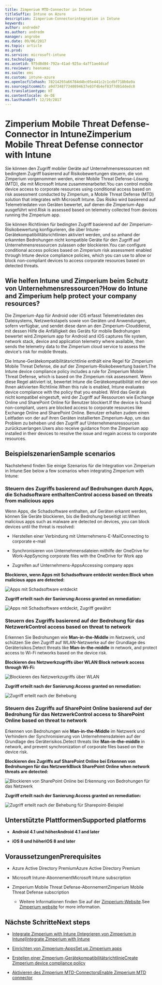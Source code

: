 ```yaml
---
title: Zimperium MTD-Connector in Intune
titleSuffix: Intune on Azure
description: Zimperium-Connectorintegration in Intune
keywords: 
author: andredm7
ms.author: andredm
manager: angrobe
ms.date: 09/06/2017
ms.topic: article
ms.prod: 
ms.service: microsoft-intune
ms.technology: 
ms.assetid: 975d8d84-792a-41ad-925a-4a7f1ae4dcaf
ms.reviewer: heenamac
ms.suite: ems
ms.custom: intune-azure
ms.openlocfilehash: 78214293a66784d4bc05e441c2c1cdbf718b0a9a
ms.sourcegitcommit: a9d734877340894637e03f4b4ef83f7d01ddedc8
ms.translationtype: HT
ms.contentlocale: de-DE
ms.lasthandoff: 12/19/2017
---
```

# <a name="zimperium-mobile-threat-defense-connector-with-intune"></a><span data-ttu-id="43b47-103">Zimperium Mobile Threat Defense-Connector in Intune</span><span class="sxs-lookup"><span data-stu-id="43b47-103">Zimperium Mobile Threat Defense connector with Intune</span></span>

<span data-ttu-id="43b47-104">Sie können den Zugriff mobiler Geräte auf Unternehmensressourcen mit bedingtem Zugriff basierend auf Risikobewertungen steuern, die von Zimperium vorgenommen werden, einer Mobile Threat Defense-Lösung (MTD), die mit Microsoft Intune zusammenarbeitet.</span><span class="sxs-lookup"><span data-stu-id="43b47-104">You can control mobile device access to corporate resources using conditional access based on risk assessment conducted by Zimperium, a Mobile Threat Defense (MTD) solution that integrates with Microsoft Intune.</span></span> <span data-ttu-id="43b47-105">Das Risiko wird basierend auf Telemetriedaten von Geräten bewertet, auf denen die Zimperium-App ausgeführt wird.</span><span class="sxs-lookup"><span data-stu-id="43b47-105">Risk is assessed based on telemetry collected from devices running the Zimperium app.</span></span>

<span data-ttu-id="43b47-106">Sie können Richtlinien für bedingten Zugriff basierend auf der Zimperium-Risikobewertung konfigurieren, die über Intune-Gerätekompatibilitätsrichtlinien aktiviert werden, und so anhand der erkannten Bedrohungen nicht kompatible Geräte für den Zugriff auf Unternehmensressourcen zulassen oder blockieren.</span><span class="sxs-lookup"><span data-stu-id="43b47-106">You can configure conditional access policies based on Zimperium risk assessment enabled through Intune device compliance policies, which you can use to allow or block non-compliant devices to access corporate resources based on detected threats.</span></span>

## <a name="how-do-intune-and-zimperium-help-protect-your-company-resources"></a><span data-ttu-id="43b47-107">Wie helfen Intune und Zimperium beim Schutz von Unternehmensressourcen?</span><span class="sxs-lookup"><span data-stu-id="43b47-107">How do Intune and Zimperium help protect your company resources?</span></span>

<span data-ttu-id="43b47-108">Die Zimperium-App für Android oder iOS erfasst Telemetriedaten des Dateisystems, Netzwerkstapels sowie von Geräten und Anwendungen, sofern verfügbar, und sendet diese dann an den Zimperium-Clouddienst, mit dessen Hilfe die Anfälligkeit des Geräts für mobile Bedrohungen bewertet wird.</span><span class="sxs-lookup"><span data-stu-id="43b47-108">Zimperium app for Android and iOS captures file system, network stack, device and application telemetry where available, then sends the telemetry data to the Zimperium cloud service to assess the device's risk for mobile threats.</span></span>

<span data-ttu-id="43b47-109">Die Intune-Gerätekompatibilitätsrichtlinie enthält eine Regel für Zimperium Mobile Threat Defense, die auf der Zimperium-Risikobewertung basiert.</span><span class="sxs-lookup"><span data-stu-id="43b47-109">The Intune device compliance policy includes a rule for Zimperium Mobile Threat Defense, which is based on the Zimperium risk assessment.</span></span> <span data-ttu-id="43b47-110">Wenn diese Regel aktiviert ist, bewertet Intune die Gerätekompatibilität mit der von Ihnen aktivierten Richtlinie.</span><span class="sxs-lookup"><span data-stu-id="43b47-110">When this rule is enabled, Intune evaluates device compliance with the policy that you enabled.</span></span> <span data-ttu-id="43b47-111">Wird das Gerät als nicht kompatibel eingestuft, wird der Zugriff auf Ressourcen wie Exchange Online und SharePoint Online für Benutzer blockiert.</span><span class="sxs-lookup"><span data-stu-id="43b47-111">If the device is found non-compliant, users are blocked access to corporate resources like Exchange Online and SharePoint Online.</span></span> <span data-ttu-id="43b47-112">Benutzer erhalten zudem einen Leitfaden von der auf ihren Geräten installierten Zimperium-App, um das Problem zu beheben und den Zugriff auf Unternehmensressourcen zurückzuerlangen.</span><span class="sxs-lookup"><span data-stu-id="43b47-112">Users also receive guidance from the Zimperium app installed in their devices to resolve the issue and regain access to corporate resources.</span></span>

## <a name="sample-scenarios"></a><span data-ttu-id="43b47-113">Beispielszenarien</span><span class="sxs-lookup"><span data-stu-id="43b47-113">Sample scenarios</span></span>

<span data-ttu-id="43b47-114">Nachstehend finden Sie einige Szenarios für die Integration von Zimperium in Intune:</span><span class="sxs-lookup"><span data-stu-id="43b47-114">See below a few scenarios when integrating Zimperium with Intune:</span></span>

### <a name="control-access-based-on-threats-from-malicious-apps"></a><span data-ttu-id="43b47-115">Steuern des Zugriffs basierend auf Bedrohungen durch Apps, die Schadsoftware enthalten</span><span class="sxs-lookup"><span data-stu-id="43b47-115">Control access based on threats from malicious apps</span></span>

<span data-ttu-id="43b47-116">Wenn Apps, die Schadsoftware enthalten, auf Geräten erkannt werden, können Sie Geräte blockieren, bis die Bedrohung beseitigt ist:</span><span class="sxs-lookup"><span data-stu-id="43b47-116">When malicious apps such as malware are detected on devices, you can block devices until the threat is resolved:</span></span>

-   <span data-ttu-id="43b47-117">Herstellen einer Verbindung mit Unternehmens-E-Mail</span><span class="sxs-lookup"><span data-stu-id="43b47-117">Connecting to corporate e-mail</span></span>

-   <span data-ttu-id="43b47-118">Synchronisieren von Unternehmensdateien mithilfe der OneDrive for Work-App</span><span class="sxs-lookup"><span data-stu-id="43b47-118">Syncing corporate files with the OneDrive for Work app</span></span>

-   <span data-ttu-id="43b47-119">Zugreifen auf Unternehmens-Apps</span><span class="sxs-lookup"><span data-stu-id="43b47-119">Accessing company apps</span></span>

<span data-ttu-id="43b47-120">**Blockieren, wenn Apps mit Schadsoftware entdeckt werden:**</span><span class="sxs-lookup"><span data-stu-id="43b47-120">**Block when malicious apps are detected:**</span></span>

![Apps mit Schadsoftware entdeckt](./media/Maliciousapps_blocked_Zimperium.png)

<span data-ttu-id="43b47-122">**Zugriff erteilt nach der Sanierung:**</span><span class="sxs-lookup"><span data-stu-id="43b47-122">**Access granted on remediation:**</span></span>

![Apps mit Schadsoftware entdeckt, Zugriff gewährt](./media/maliciousapps_unblocked_Zimperium.png)

### <a name="control-access-based-on-threat-to-network"></a><span data-ttu-id="43b47-124">Steuern des Zugriffs basierend auf der Bedrohung für das Netzwerk</span><span class="sxs-lookup"><span data-stu-id="43b47-124">Control access based on threat to network</span></span>

<span data-ttu-id="43b47-125">Erkennen Sie Bedrohungen wie **Man-in-the-Middle** im Netzwerk, und schützen Sie den Zugriff auf WLAN-Netzwerke auf der Grundlage des Geräterisikos.</span><span class="sxs-lookup"><span data-stu-id="43b47-125">Detect threats like **Man-in-the-middle** in network, and protect access to Wi-Fi networks based on the device risk.</span></span>

<span data-ttu-id="43b47-126">**Blockieren des Netzwerkzugriffs über WLAN:**</span><span class="sxs-lookup"><span data-stu-id="43b47-126">**Block network access through Wi-Fi:**</span></span>

![Blockieren des Netzwerkzugriffs über WLAN](./media/network_wifi_blocked_Zimperium.png)

<span data-ttu-id="43b47-128">**Zugriff erteilt nach der Sanierung:**</span><span class="sxs-lookup"><span data-stu-id="43b47-128">**Access granted on remediation:**</span></span>

![Zugriff erteilt nach der Behebung](./media/network_wifi_unblocked_Zimperium.png)

### <a name="control-access-to-sharepoint-online-based-on-threat-to-network"></a><span data-ttu-id="43b47-130">Steuern des Zugriffs auf SharePoint Online basierend auf der Bedrohung für das Netzwerk</span><span class="sxs-lookup"><span data-stu-id="43b47-130">Control access to SharePoint Online based on threat to network</span></span>

<span data-ttu-id="43b47-131">Erkennen von Bedrohungen wie **Man-in-the-Middle** im Netzwerk und Verhindern der Synchronisierung von Unternehmensdateien auf der Grundlage des Geräterisikos.</span><span class="sxs-lookup"><span data-stu-id="43b47-131">Detect threats like **Man-in-the-middle** in network, and prevent synchronization of corporate files based on the device risk.</span></span>

<span data-ttu-id="43b47-132">**Blockieren des Zugriffs auf SharePoint Online bei Erkennen von Bedrohungen für das Netzwerk**</span><span class="sxs-lookup"><span data-stu-id="43b47-132">**Block SharePoint Online when network threats are detected:**</span></span>

![Blockieren von SharePoint Online bei Erkennung von Bedrohungen für das Netzwerk](./media/network_spo_blocked_Zimperium.png)

<span data-ttu-id="43b47-134">**Zugriff erteilt nach der Sanierung:**</span><span class="sxs-lookup"><span data-stu-id="43b47-134">**Access granted on remediation:**</span></span>

![Zugriff erteilt nach der Behebung für Sharepoint-Beispiel](./media/network_spo_unblocked_Zimperium.png)

## <a name="supported-platforms"></a><span data-ttu-id="43b47-136">Unterstützte Plattformen</span><span class="sxs-lookup"><span data-stu-id="43b47-136">Supported platforms</span></span>

-   <span data-ttu-id="43b47-137">**Android 4.1 und höher**</span><span class="sxs-lookup"><span data-stu-id="43b47-137">**Android 4.1 and later**</span></span>

-   <span data-ttu-id="43b47-138">**iOS 8 und höher**</span><span class="sxs-lookup"><span data-stu-id="43b47-138">**iOS 8 and later**</span></span>

## <a name="prerequisites"></a><span data-ttu-id="43b47-139">Voraussetzungen</span><span class="sxs-lookup"><span data-stu-id="43b47-139">Prerequisites</span></span>

-   <span data-ttu-id="43b47-140">Azure Active Directory Premium</span><span class="sxs-lookup"><span data-stu-id="43b47-140">Azure Active Directory Premium</span></span>

-   <span data-ttu-id="43b47-141">Microsoft Intune-Abonnement</span><span class="sxs-lookup"><span data-stu-id="43b47-141">Microsoft Intune subscription</span></span>

-   <span data-ttu-id="43b47-142">Zimperium Mobile Threat Defense-Abonnement</span><span class="sxs-lookup"><span data-stu-id="43b47-142">Zimperium Mobile Threat Defense subscription</span></span>

    -   <span data-ttu-id="43b47-143">Weitere Informationen finden Sie auf der [Zimperium-Website](https://www.zimperium.com/zips-mobile-ips).</span><span class="sxs-lookup"><span data-stu-id="43b47-143">See [Zimperium website](https://www.zimperium.com/zips-mobile-ips) for more information.</span></span>

## <a name="next-steps"></a><span data-ttu-id="43b47-144">Nächste Schritte</span><span class="sxs-lookup"><span data-stu-id="43b47-144">Next steps</span></span>

- [<span data-ttu-id="43b47-145">Integrate Zimperium with Intune (Integrieren von Zimperium in Intune)</span><span class="sxs-lookup"><span data-stu-id="43b47-145">Integrate Zimperium with Intune</span></span>](zimperium-mtd-connector-integration.md)

- [<span data-ttu-id="43b47-146">Einrichten von Zimperium-Apps</span><span class="sxs-lookup"><span data-stu-id="43b47-146">Set up Zimperium apps</span></span>](mtd-apps-ios-app-configuration-policy-add-assign.md)

- [<span data-ttu-id="43b47-147">Erstellen einer Zimperium-Gerätekompatibilitätsrichtlinie</span><span class="sxs-lookup"><span data-stu-id="43b47-147">Create Zimperium device compliance policy</span></span>](mtd-device-compliance-policy-create.md)

- [<span data-ttu-id="43b47-148">Aktivieren des Zimperium MTD-Connectors</span><span class="sxs-lookup"><span data-stu-id="43b47-148">Enable Zimperium MTD connector</span></span>](mtd-connector-enable.md)

